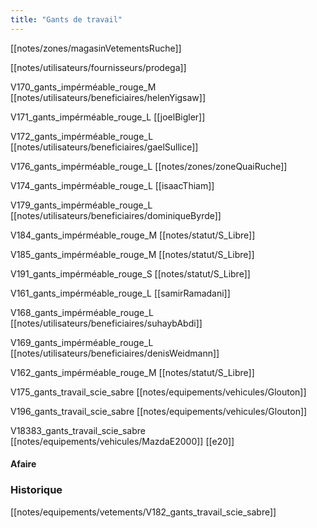 ```yaml
---
title: "Gants de travail"
---
```


[[notes/zones/magasinVetementsRuche]]

[[notes/utilisateurs/fournisseurs/prodega]]

V170_gants_impérméable_rouge_M [[notes/utilisateurs/beneficiaires/helenYigsaw]]

V171_gants_impérméable_rouge_L [[joelBigler]]

V172_gants_impérméable_rouge_L 
[[notes/utilisateurs/beneficiaires/gaelSullice]]

V176_gants_impérméable_rouge_L [[notes/zones/zoneQuaiRuche]]

V174_gants_impérméable_rouge_L [[isaacThiam]]

V179_gants_impérméable_rouge_L [[notes/utilisateurs/beneficiaires/dominiqueByrde]]

V184_gants_impérméable_rouge_M [[notes/statut/S_Libre]]

V185_gants_impérméable_rouge_M [[notes/statut/S_Libre]]

V191_gants_impérméable_rouge_S [[notes/statut/S_Libre]]

V161_gants_impérméable_rouge_L  [[samirRamadani]]

V168_gants_impérméable_rouge_L [[notes/utilisateurs/beneficiaires/suhaybAbdi]]

V169_gants_impérméable_rouge_L [[notes/utilisateurs/beneficiaires/denisWeidmann]]

V162_gants_impérméable_rouge_M [[notes/statut/S_Libre]]

V175_gants_travail_scie_sabre [[notes/equipements/vehicules/Glouton]]


V196_gants_travail_scie_sabre [[notes/equipements/vehicules/Glouton]]

V18383_gants_travail_scie_sabre [[notes/equipements/vehicules/MazdaE2000]] [[e20]]

#### Afaire

### Historique
 [[notes/equipements/vetements/V182_gants_travail_scie_sabre]] 